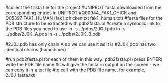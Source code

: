 #collect the fasta file for the project
#UNIPROT fasta downloaded from the corresponding entries in UNIPROT
#Q00944_FAK1_CHICK and Q05397_FAK1_HUMAN (fak1_chicken.txt  fak1_human.txt) 
#fasta files for the PDB structure to be extracted with pdb2fasta.pl
#create a symbolic link to the PDB files you need to use
ln -s ../pdbs/2J0J.pdb
ln -s ../pdbs/2J0K_A.pdb
ln -s ../pdbs/2J0K_B.pdb

#2J0J.pdb has only chain A so we can use it as it is
#2J0K.pdb has two identical chains (homodimer)

#run pdb2fasta.pl for each of them in this way:
pdb2fasta.pl (press ENTER)
write the PDB file name
#it will give the fasta in output on the screen - we can copy it in a txt file
#to call with the PDB file name, for example, 2J0J_fasta.txt



